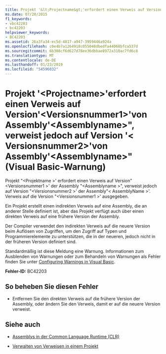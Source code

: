 ```yaml
---
title: Projekt '&lt;Projectname&gt;'erfordert einen Verweis auf Version'&lt;Versionsnummer1&gt;'von Assembly'&lt;Assemblyname&gt;", verweist jedoch auf Version '&lt; Versionsnummer2&gt;'von Assembly'&lt;Assemblyname&gt;"(Visual Basic-Warnung)
ms.date: 07/20/2015
f1_keywords:
- vbc42203
- bc42203
helpviewer_keywords:
- BC42203
ms.assetid: 26a3fa34-ec5d-4817-a947-3959446a924a
ms.openlocfilehash: c0e4b7a1264918c055048dbedfa44068bfca537d
ms.sourcegitcommit: 6b308cf6d627d78ee36dbbae8972a310ac7fd6c8
ms.translationtype: MT
ms.contentlocale: de-DE
ms.lasthandoff: 01/23/2019
ms.locfileid: "54596032"
---
```

# <a name="project-ltprojectnamegt-requires-a-reference-to-version-ltversionnumber1gt-of-assembly-ltassemblynamegt-but-references-version-ltversionnumber2gt-of-assembly-ltassemblynamegt-visual-basic-warning"></a>Projekt '&lt;Projectname&gt;'erfordert einen Verweis auf Version'&lt;Versionsnummer1&gt;'von Assembly'&lt;Assemblyname&gt;", verweist jedoch auf Version '&lt; Versionsnummer2&gt;'von Assembly'&lt;Assemblyname&gt;"(Visual Basic-Warnung)
Projekt "\<Projektname >' erfordert einen Verweis auf Version"\<Versionsnummer1 >' der Assembly "\<Assemblyname >", verweist jedoch auf Version "\<Versionsnummer2 >' der Assembly"\< AssemblyName >'. Verweis auf die Version "\<Versionsnummer1 >' ausgegeben.  
  
 Ein Projekt erstellt einen indirekten Verweis auf eine Assembly, die an anderer Stelle definiert ist, aber das Projekt verfügt auch über einen direkten Verweis auf eine frühere Version der Assembly.  
  
 Der Compiler verwendet den indirekten Verweis auf die neuere Version beim Auflösen von Zugriffen, um den Zugriff auf Typen und Programmierelemente zu unterstützen, die in der neueren, jedoch nicht in der früheren Version definiert sind.  
  
 Standardmäßig ist diese Meldung eine Warnung. Informationen zum Ausblenden von Warnungen oder zum Behandeln von Warnungen als Fehler finden Sie unter [Configuring Warnings in Visual Basic](/visualstudio/ide/configuring-warnings-in-visual-basic).  
  
 **Fehler-ID:** BC42203  
  
## <a name="to-correct-this-error"></a>So beheben Sie diesen Fehler  
  
-   Entfernen Sie den direkten Verweis auf die frühere Version der Assembly, oder ändern Sie den Verweis, damit er auf die neuere Version verweist.  
  
## <a name="see-also"></a>Siehe auch
- [Assemblys in der Common Language Runtime (CLR)](../../framework/app-domains/assemblies-in-the-common-language-runtime.md)

- [Verwalten von Verweisen in einem Projekt](/visualstudio/ide/managing-references-in-a-project)


